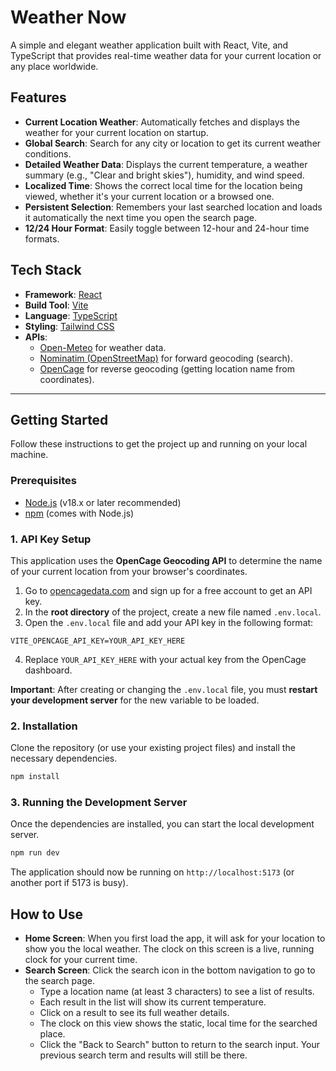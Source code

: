 # Weather Now

A simple and elegant weather application built with React, Vite, and TypeScript that provides real-time weather data for your current location or any place worldwide.

## Features

- **Current Location Weather**: Automatically fetches and displays the weather for your current location on startup.
- **Global Search**: Search for any city or location to get its current weather conditions.
- **Detailed Weather Data**: Displays the current temperature, a weather summary (e.g., "Clear and bright skies"), humidity, and wind speed.
- **Localized Time**: Shows the correct local time for the location being viewed, whether it's your current location or a browsed one.
- **Persistent Selection**: Remembers your last searched location and loads it automatically the next time you open the search page.
- **12/24 Hour Format**: Easily toggle between 12-hour and 24-hour time formats.

## Tech Stack

- **Framework**: [React](https://reactjs.org/)
- **Build Tool**: [Vite](https://vitejs.dev/)
- **Language**: [TypeScript](https://www.typescriptlang.org/)
- **Styling**: [Tailwind CSS](https://tailwindcss.com/)
- **APIs**:
  - [Open-Meteo](https://open-meteo.com/) for weather data.
  - [Nominatim (OpenStreetMap)](https://nominatim.org/) for forward geocoding (search).
  - [OpenCage](https://opencagedata.com/) for reverse geocoding (getting location name from coordinates).

---

## Getting Started

Follow these instructions to get the project up and running on your local machine.

### Prerequisites

- [Node.js](https://nodejs.org/en/) (v18.x or later recommended)
- [npm](https://www.npmjs.com/) (comes with Node.js)

### 1. API Key Setup

This application uses the **OpenCage Geocoding API** to determine the name of your current location from your browser's coordinates.

1.  Go to [opencagedata.com](https://opencagedata.com/) and sign up for a free account to get an API key.
2.  In the **root directory** of the project, create a new file named `.env.local`.
3.  Open the `.env.local` file and add your API key in the following format:

```env
VITE_OPENCAGE_API_KEY=YOUR_API_KEY_HERE
```

4.  Replace `YOUR_API_KEY_HERE` with your actual key from the OpenCage dashboard.

**Important**: After creating or changing the `.env.local` file, you must **restart your development server** for the new variable to be loaded.


### 2. Installation

Clone the repository (or use your existing project files) and install the necessary dependencies.

```bash
npm install
```

### 3. Running the Development Server

Once the dependencies are installed, you can start the local development server.

```bash
npm run dev
```

The application should now be running on `http://localhost:5173` (or another port if 5173 is busy).

## How to Use

- **Home Screen**: When you first load the app, it will ask for your location to show you the local weather. The clock on this screen is a live, running clock for your current time.
- **Search Screen**: Click the search icon in the bottom navigation to go to the search page.
  - Type a location name (at least 3 characters) to see a list of results.
  - Each result in the list will show its current temperature.
  - Click on a result to see its full weather details.
  - The clock on this view shows the static, local time for the searched place.
  - Click the "Back to Search" button to return to the search input. Your previous search term and results will still be there.